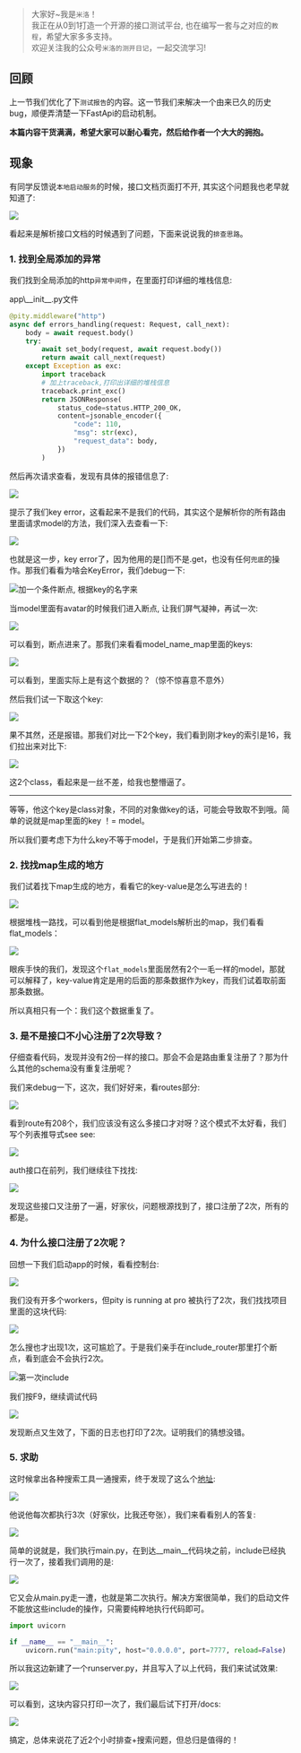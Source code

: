 > 大家好~我是`米洛`！<br/>
> 我正在从0到1打造一个开源的接口测试平台, 也在编写一套与之对应的`教程`，希望大家多多支持。<br/>
> 欢迎关注我的公众号`米洛的测开日记`，一起交流学习! 

## 回顾

  上一节我们优化了下`测试报告`的内容。这一节我们来解决一个由来已久的历史bug，顺便弄清楚一下FastApi的启动机制。
  
  **本篇内容干货满满，希望大家可以耐心看完，然后给作者一个大大的拥抱。**
  
## 现象

  有同学反馈说`本地启动服务`的时候，接口文档页面打不开, 其实这个问题我也老早就知道了:
  
![](https://files.mdnice.com/user/11504/4a421106-d0ce-48ca-9f68-e174f3a8ade9.png)

  看起来是解析接口文档的时候遇到了问题，下面来说说我的`排查思路`。
  
### 1. 找到全局添加的异常

  我们找到全局添加的http`异常中间件`，在里面打印详细的堆栈信息:
  
  app\\_\_init\_\_.py文件
  
```python
@pity.middleware("http")
async def errors_handling(request: Request, call_next):
    body = await request.body()
    try:
        await set_body(request, await request.body())
        return await call_next(request)
    except Exception as exc:
        import traceback
        # 加上traceback,打印出详细的堆栈信息
        traceback.print_exc()
        return JSONResponse(
            status_code=status.HTTP_200_OK,
            content=jsonable_encoder({
                "code": 110,
                "msg": str(exc),
                "request_data": body,
            })
        )
```

  然后再次请求查看，发现有具体的报错信息了:
  
![](https://files.mdnice.com/user/11504/1f9f0910-4b20-4269-975e-12d9a8d53332.png)

  提示了我们key error，这看起来不是我们的代码，其实这个是解析你的所有路由里面请求model的方法，我们深入去查看一下:
  
![](https://files.mdnice.com/user/11504/149f902d-0505-4d08-a6de-c49b40c46148.png)

  也就是这一步，key error了，因为他用的是[]而不是.get，也没有任何`兜底`的操作。那我们看看为啥会KeyError，我们debug一下:

![加一个条件断点, 根据key的名字来](https://files.mdnice.com/user/11504/fd7b7eb1-88d1-4cad-8622-509ba89a3593.png)

  当model里面有avatar的时候我们进入断点, 让我们屏气凝神，再试一次:
  
![](https://files.mdnice.com/user/11504/faa4c1e6-991c-454e-ad55-456f8171d31b.png)

  可以看到，断点进来了。那我们来看看model_name_map里面的keys:
  
![](https://files.mdnice.com/user/11504/8d8f513d-3d2f-41c0-86bb-e8518781c4f8.png)

  可以看到，里面实际上是有这个数据的？（惊不惊喜意不意外）
  
  然后我们试一下取这个key:
  
![](https://files.mdnice.com/user/11504/78493337-9f65-4278-8230-527d33865982.png)

  果不其然，还是报错。那我们对比一下2个key，我们看到刚才key的索引是16，我们拉出来对比下:
  
![](https://files.mdnice.com/user/11504/79f5b9f7-829a-4a2e-b7d9-696318a9fc64.png)

  这2个class，看起来是一丝不差，给我也整懵逼了。
  
  ---
  
  等等，他这个key是class对象，不同的对象做key的话，可能会导致取不到哦。简单的说就是map里面的key ！= model。
  
  所以我们要考虑下为什么key不等于model，于是我们开始第二步排查。
  
### 2. 找找map生成的地方

  我们试着找下map生成的地方，看看它的key-value是怎么写进去的！
  
![](https://files.mdnice.com/user/11504/96c121f2-9491-4a98-952e-3860229c9067.png)

  根据堆栈一路找，可以看到他是根据flat_models解析出的map，我们看看flat_models：
  
![](https://files.mdnice.com/user/11504/c0767e5f-0cff-4d37-b7e9-d353c28ceaff.png)

  眼疾手快的我们，发现这个`flat_models`里面居然有2个一毛一样的model，那就可以解释了，key-value肯定是用的后面的那条数据作为key，而我们试着取前面那条数据。
  
  所以真相只有一个：我们这个数据重复了。
  
### 3. 是不是接口不小心注册了2次导致？

  仔细查看代码，发现并没有2份一样的接口。那会不会是路由重复注册了？那为什么其他的schema没有重复注册呢？
  
  我们来debug一下，这次，我们好好来，看routes部分:
  
![](https://files.mdnice.com/user/11504/e7512b1a-08d1-4087-a86d-26e1e6dacbeb.png)

  看到route有208个，我们应该没有这么多接口才对呀？这个模式不太好看，我们写个列表推导式see see:

![](https://files.mdnice.com/user/11504/e0c50556-d61a-4565-a176-6a9f5f4ac8c5.png)

  auth接口在前列，我们继续往下找找:
  
![](https://files.mdnice.com/user/11504/88b95bf5-262c-4f9a-9ff1-3142172175d8.png)

  发现这些接口又注册了一遍，好家伙，问题根源找到了，接口注册了2次，所有的都是。
  
### 4. 为什么接口注册了2次呢？

  回想一下我们启动app的时候，看看控制台:
  
![](https://files.mdnice.com/user/11504/d55ab8ef-2b1b-4de7-8f83-645b3ffd7169.png)

  我们没有开多个workers，但pity is running at pro 被执行了2次，我们找找项目里面的这块代码:
  
![](https://files.mdnice.com/user/11504/88c9777d-b35c-496d-944f-566dda0c2715.png)

  怎么搜也才出现1次，这可尴尬了。于是我们亲手在include_router那里打个断点，看到底会不会执行2次。
  
![第一次include](https://files.mdnice.com/user/11504/d42897d2-f9f2-49ed-8bc6-018895583161.png)

  我们按F9，继续调试代码
  
![](https://files.mdnice.com/user/11504/3bb25912-4825-400b-a91f-461d19b43b2e.png)

  发现断点又生效了，下面的日志也打印了2次。证明我们的猜想没错。
  
### 5. 求助

  这时候拿出各种搜索工具一通搜索，终于发现了这么个[地址](https://stackoverflow.com/questions/70300675/fastapi-uvicorn-run-always-create-3-instances-but-i-want-it-1-instance):
  
  
![](https://files.mdnice.com/user/11504/30725654-f271-4fc9-b170-e3f4dc3bb09e.png)

  他说他每次都执行3次（好家伙，比我还夸张），我们来看看别人的答复:
  
![](https://files.mdnice.com/user/11504/3c8b1ca1-b27a-4cfc-9ce6-0156e00c5229.png)

  简单的说就是，我们执行main.py，在到达__main__代码块之前，include已经执行一次了，接着我们调用的是:
  
![](https://files.mdnice.com/user/11504/3eba0626-baa2-4689-b26f-62d0f8ffed1a.png)

  它又会从main.py走一遭，也就是第二次执行。解决方案很简单，我们的启动文件不能放这些include的操作，只需要纯粹地执行代码即可。
  
```python
import uvicorn

if __name__ == "__main__":
    uvicorn.run("main:pity", host="0.0.0.0", port=7777, reload=False)
```

  所以我这边新建了一个runserver.py，并且写入了以上代码，我们来试试效果:
  
![](https://files.mdnice.com/user/11504/76255722-83dc-4074-9a1f-1b99c5f50903.png)

  可以看到，这块内容只打印一次了，我们最后试下打开/docs:
  
![](https://files.mdnice.com/user/11504/80eacad8-a036-4834-b94b-e80ef9af5c81.png)

  搞定，总体来说花了近2个小时排查+搜索问题，但总归是值得的！